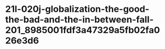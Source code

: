 # 21l-020j-globalization-the-good-the-bad-and-the-in-between-fall-201_8985001fdf3a47329a5fb02fa026e3d6